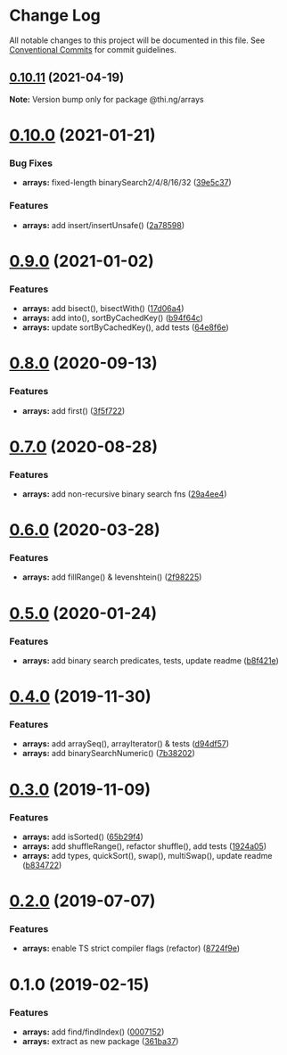 # Change Log

All notable changes to this project will be documented in this file.
See [Conventional Commits](https://conventionalcommits.org) for commit guidelines.

## [0.10.11](https://github.com/thi-ng/umbrella/compare/@thi.ng/arrays@0.10.10...@thi.ng/arrays@0.10.11) (2021-04-19)

**Note:** Version bump only for package @thi.ng/arrays





# [0.10.0](https://github.com/thi-ng/umbrella/compare/@thi.ng/arrays@0.9.2...@thi.ng/arrays@0.10.0) (2021-01-21)


### Bug Fixes

* **arrays:** fixed-length binarySearch2/4/8/16/32 ([39e5c37](https://github.com/thi-ng/umbrella/commit/39e5c3736135f9a49daceee1fe4da9fbdbb96eab))


### Features

* **arrays:** add insert/insertUnsafe() ([2a78598](https://github.com/thi-ng/umbrella/commit/2a7859823d2fb56eef4ee7a6919fe70072475f42))





# [0.9.0](https://github.com/thi-ng/umbrella/compare/@thi.ng/arrays@0.8.5...@thi.ng/arrays@0.9.0) (2021-01-02)


### Features

* **arrays:** add bisect(), bisectWith() ([17d06a4](https://github.com/thi-ng/umbrella/commit/17d06a43e338aca5f2dc61110382363639daecc5))
* **arrays:** add into(), sortByCachedKey() ([b94f64c](https://github.com/thi-ng/umbrella/commit/b94f64c2c351cfed5ea9ade5e42ad0b7076ef9e9))
* **arrays:** update sortByCachedKey(), add tests ([64e8f6e](https://github.com/thi-ng/umbrella/commit/64e8f6e4e83c26c73e23a4831483bd328b78bc49))





# [0.8.0](https://github.com/thi-ng/umbrella/compare/@thi.ng/arrays@0.7.0...@thi.ng/arrays@0.8.0) (2020-09-13)


### Features

* **arrays:** add first() ([3f5f722](https://github.com/thi-ng/umbrella/commit/3f5f7226e5c0495086c973a33e91fc2666f4c68c))





# [0.7.0](https://github.com/thi-ng/umbrella/compare/@thi.ng/arrays@0.6.15...@thi.ng/arrays@0.7.0) (2020-08-28)


### Features

* **arrays:** add non-recursive binary search fns ([29a4ee4](https://github.com/thi-ng/umbrella/commit/29a4ee4d888ccb049df9b50a57e3884ce2d4d0f3))





# [0.6.0](https://github.com/thi-ng/umbrella/compare/@thi.ng/arrays@0.5.6...@thi.ng/arrays@0.6.0) (2020-03-28)


### Features

* **arrays:** add fillRange() & levenshtein() ([2f98225](https://github.com/thi-ng/umbrella/commit/2f98225d129c7c1ae6b88a4f0bea9227254fcf91))





# [0.5.0](https://github.com/thi-ng/umbrella/compare/@thi.ng/arrays@0.4.0...@thi.ng/arrays@0.5.0) (2020-01-24)

### Features

* **arrays:** add binary search predicates, tests, update readme ([b8f421e](https://github.com/thi-ng/umbrella/commit/b8f421eb8888fa1b57a9287f6841cd29952bf19f))

# [0.4.0](https://github.com/thi-ng/umbrella/compare/@thi.ng/arrays@0.3.0...@thi.ng/arrays@0.4.0) (2019-11-30)

### Features

* **arrays:** add arraySeq(), arrayIterator() & tests ([d94df57](https://github.com/thi-ng/umbrella/commit/d94df5786dddf6ef6915af79c3fbf0331ddfd2bd))
* **arrays:** add binarySearchNumeric() ([7b38202](https://github.com/thi-ng/umbrella/commit/7b38202480db71753d24aa52a9c09d3ac78d36ae))

# [0.3.0](https://github.com/thi-ng/umbrella/compare/@thi.ng/arrays@0.2.5...@thi.ng/arrays@0.3.0) (2019-11-09)

### Features

* **arrays:** add isSorted() ([65b29f4](https://github.com/thi-ng/umbrella/commit/65b29f487459c535acdbed3890c8a4e27d87ae2c))
* **arrays:** add shuffleRange(), refactor shuffle(), add tests ([1924a05](https://github.com/thi-ng/umbrella/commit/1924a05ea093e3d1d0b3f063cb331b330cee0c0a))
* **arrays:** add types, quickSort(), swap(), multiSwap(), update readme ([b834722](https://github.com/thi-ng/umbrella/commit/b83472237b3ba262dcbb644c8ccc516d0021bc84))

# [0.2.0](https://github.com/thi-ng/umbrella/compare/@thi.ng/arrays@0.1.9...@thi.ng/arrays@0.2.0) (2019-07-07)

### Features

* **arrays:** enable TS strict compiler flags (refactor) ([8724f9e](https://github.com/thi-ng/umbrella/commit/8724f9e))

# 0.1.0 (2019-02-15)

### Features

* **arrays:** add find/findIndex() ([0007152](https://github.com/thi-ng/umbrella/commit/0007152))
* **arrays:** extract as new package ([361ba37](https://github.com/thi-ng/umbrella/commit/361ba37))
